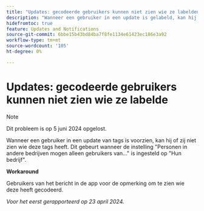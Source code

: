 ```yaml
---
title: "Updates: gecodeerde gebruikers kunnen niet zien wie ze labelden"
description: "Wanneer een gebruiker in een update is gelabeld, kan hij of zij niet zien wie deze heeft gelabeld. Dit gebeurt wanneer de instelling Personen in andere bedrijven gebruikers alleen mogen bekijken vanaf... is ingesteld op Hun bedrijf."
hidefromtoc: true
feature: Updates and Notifications
source-git-commit: 6bbe15b43bd84ba7f8fe1134e61423ec186e3a92
workflow-type: tm+mt
source-wordcount: '105'
ht-degree: 0%

---
```



# Updates: gecodeerde gebruikers kunnen niet zien wie ze labelde

>[!NOTE]
>
>Dit probleem is op 5 juni 2024 opgelost.

Wanneer een gebruiker in een update van tags is voorzien, kan hij of zij niet zien wie deze tags heeft. Dit gebeurt wanneer de instelling &quot;Personen in andere bedrijven mogen alleen gebruikers van...&quot; is ingesteld op &quot;Hun bedrijf&quot;.

**Workaround**

Gebruikers van het bericht in de app voor de opmerking om te zien wie deze heeft gecodeerd.

_Voor het eerst gerapporteerd op 23 april 2024._

